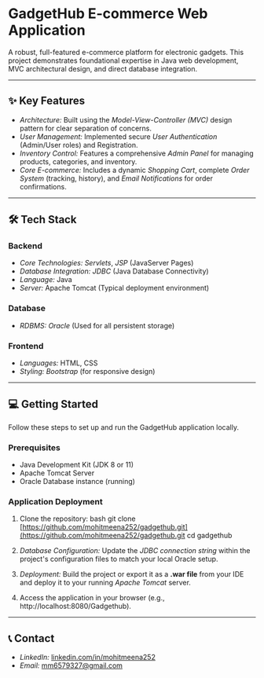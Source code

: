 # GadgetHub E-commerce Web Application

A robust, full-featured e-commerce platform for electronic gadgets. This project demonstrates foundational expertise in Java web development, MVC architectural design, and direct database integration.

---

## ✨ Key Features

* *Architecture:* Built using the *Model-View-Controller (MVC)* design pattern for clear separation of concerns.
* *User Management:* Implemented secure *User Authentication* (Admin/User roles) and Registration.
* *Inventory Control:* Features a comprehensive *Admin Panel* for managing products, categories, and inventory.
* *Core E-commerce:* Includes a dynamic *Shopping Cart*, complete *Order System* (tracking, history), and *Email Notifications* for order confirmations.

---

## 🛠 Tech Stack

### Backend

* *Core Technologies:* *Servlets*, *JSP* (JavaServer Pages)
* *Database Integration:* *JDBC* (Java Database Connectivity)
* *Language:* Java
* *Server:* Apache Tomcat (Typical deployment environment)

### Database

* *RDBMS:* *Oracle* (Used for all persistent storage)

### Frontend

* *Languages:* HTML, CSS
* *Styling:* *Bootstrap* (for responsive design)

---

## 💻 Getting Started

Follow these steps to set up and run the GadgetHub application locally.

### Prerequisites

* Java Development Kit (JDK 8 or 11)
* Apache Tomcat Server
* Oracle Database instance (running)

### Application Deployment

1.   Clone the repository:
     bash
     git clone [https://github.com/mohitmeena252/gadgethub.git](https://github.com/mohitmeena252/gadgethub.git
     cd gadgethub
    
2.  *Database Configuration:* Update the *JDBC connection string* within the project's configuration files to match your local Oracle setup.
3.  *Deployment:* Build the project or export it as a **.war file** from your IDE and deploy it to your running *Apache Tomcat* server.
4.  Access the application in your browser (e.g., http://localhost:8080/Gadgethub).

---

## 📞 Contact

* *LinkedIn:* [linkedin.com/in/mohitmeena252](https://linkedin.com/in/mohitmeena252)
* *Email:* mm6579327@gmail.com
